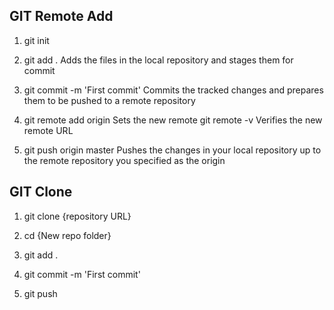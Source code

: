 
## GIT Remote Add 

1. git init

2. git add .
  Adds the files in the local repository and stages them for commit

3. git commit -m 'First commit'
  Commits the tracked changes and prepares them to be pushed to a remote repository

4. git remote add origin <remote repository URL>
Sets the new remote
git remote -v
Verifies the new remote URL

5. git push origin master
Pushes the changes in your local repository up to the remote repository you specified as the origin

## GIT Clone 

1. git clone {repository URL}

2. cd {New repo folder}

3. git add .

4. git commit -m 'First commit'

5. git push
